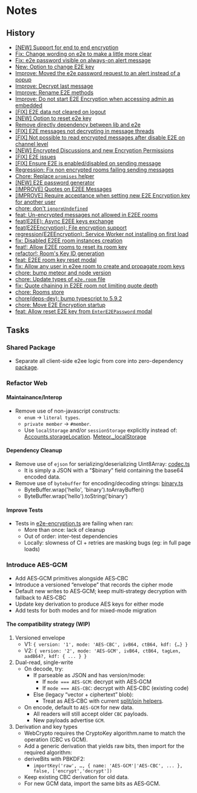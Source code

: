 # Notes

## History
- [[NEW] Support for end to end encryption](https://github.com/RocketChat/Rocket.Chat/pull/10094)
- [Fix: Change wording on e2e to make a little more clear](https://github.com/RocketChat/Rocket.Chat/pull/12124)
- [Fix: e2e password visible on always-on alert message](https://github.com/RocketChat/Rocket.Chat/pull/12139)
- [New: Option to change E2E key](https://github.com/RocketChat/Rocket.Chat/pull/12169)
- [Improve: Moved the e2e password request to an alert instead of a popup](https://github.com/RocketChat/Rocket.Chat/pull/12172)
- [Improve: Decrypt last message](https://github.com/RocketChat/Rocket.Chat/pull/12173)
- [Improve: Rename E2E methods](https://github.com/RocketChat/Rocket.Chat/pull/12175)
- [Improve: Do not start E2E Encryption when accessing admin as embedded](https://github.com/RocketChat/Rocket.Chat/pull/12192)
- [[FIX] E2E data not cleared on logout](https://github.com/RocketChat/Rocket.Chat/pull/12254)
- [[NEW] Option to reset e2e key](https://github.com/RocketChat/Rocket.Chat/pull/12483)
- [Remove directly dependency between lib and e2e](https://github.com/RocketChat/Rocket.Chat/pull/13115)
- [[FIX] E2E messages not decrypting in message threads](https://github.com/RocketChat/Rocket.Chat/pull/14580)
- [[FIX] Not possible to read encrypted messages after disable E2E on channel level](https://github.com/RocketChat/Rocket.Chat/pull/18101)
- [[NEW] Encrypted Discussions and new Encryption Permissions](https://github.com/RocketChat/Rocket.Chat/pull/20201)
- [[FIX] E2E issues](https://github.com/RocketChat/Rocket.Chat/pull/20704)
- [[FIX] Ensure E2E is enabled/disabled on sending message](https://github.com/RocketChat/Rocket.Chat/pull/21084)
- [Regression: Fix non encrypted rooms failing sending messages](https://github.com/RocketChat/Rocket.Chat/pull/21287)
- [Chore: Replace `promises` helper](https://github.com/RocketChat/Rocket.Chat/pull/23488)
- [[NEW] E2E password generator](github.com/RocketChat/Rocket.Chat/pull/24114)
- [[IMPROVE] Quotes on E2EE Messages](https://github.com/RocketChat/Rocket.Chat/pull/26303)
- [[IMPROVE] Require acceptance when setting new E2E Encryption key for another user](https://github.com/RocketChat/Rocket.Chat/pull/27556)
- [chore: don't `ignoreUndefined`](https://github.com/RocketChat/Rocket.Chat/pull/31497)
- [feat: Un-encrypted messages not allowed in E2EE rooms](https://github.com/RocketChat/Rocket.Chat/pull/32040)
- [feat(E2EE): Async E2EE keys exchange](https://github.com/RocketChat/Rocket.Chat/pull/32197)
- [feat(E2EEncryption): File encryption support](https://github.com/RocketChat/Rocket.Chat/pull/32316)
- [regression(E2EEncryption): Service Worker not installing on first load](https://github.com/RocketChat/Rocket.Chat/pull/32674)
- [fix: Disabled E2EE room instances creation](https://github.com/RocketChat/Rocket.Chat/pull/32857)
- [feat!: Allow E2EE rooms to reset its room key](https://github.com/RocketChat/Rocket.Chat/pull/33328)
- [refactor!: Room's Key ID generation](https://github.com/RocketChat/Rocket.Chat/pull/33329)
- [feat: E2EE room key reset modal](https://github.com/RocketChat/Rocket.Chat/pull/33503)
- [fix: Allow any user in e2ee room to create and propagate room keys](https://github.com/RocketChat/Rocket.Chat/pull/34038)
- [chore: bump meteor and node version](https://github.com/RocketChat/Rocket.Chat/pull/)
- [chore: Update types of `e2e.room` file](https://github.com/RocketChat/Rocket.Chat/pull/34944)
- [fix: Quote chaining in E2EE room not limiting quote depth](https://github.com/RocketChat/Rocket.Chat/pull/36143)
- [chore: Rooms store](https://github.com/RocketChat/Rocket.Chat/pull/36439)
- [chore(deps-dev): bump typescript to 5.9.2](https://github.com/RocketChat/Rocket.Chat/pull/36645)
- [chore: Move E2E Encryption startup](https://github.com/RocketChat/Rocket.Chat/pull/36722)
- [feat: Allow reset E2E key from `EnterE2EPassword` modal](https://github.com/RocketChat/Rocket.Chat/pull/36778)

## Tasks

### Shared Package
- Separate all client-side e2ee logic from core into zero-dependency [package](../src/index.ts).

### Refactor Web

#### Maintainance/Interop
- Remove use of non-javascript constructs:
	- `enum` -> `literal types`.
	- `private member` -> `#member`.
	- Use `localStorage` and/or `sessionStorage` explicitly instead of:
		[Accounts.storageLocation](../../../apps/meteor/definition/externals/meteor/accounts-base.d.ts).
		[Meteor._localStorage](../../../apps/meteor/app/ui-master/server/scripts.ts)

#### Dependency Cleanup
- Remove use of `ejson` for serializing/deserializing Uint8Array: [codec.ts](../src/codec.ts#L165-L175)
	- It is simply a JSON with a "$binary" field containing the base64 encoded data.
- Remove use of `bytebuffer` for encoding/decoding strings: [binary.ts](../src/binary.ts)
	- ByteBuffer.wrap('hello', 'binary').toArrayBuffer()
	- ByteBuffer.wrap('hello').toString('binary')

#### Improve Tests
- Tests in [e2e-encryption.ts](../../../apps/meteor/tests/e2e/e2e-encryption.spec.ts) are failing when ran:
	- More than once: lack of cleanup
	- Out of order: inter-test dependencies
	- Locally: slowness of CI + retries are masking bugs (eg: in full page loads)

### Introduce AES-GCM
- Add AES‑GCM primitives alongside AES‑CBC
- Introduce a versioned “envelope” that records the cipher mode
- Default new writes to AES‑GCM; keep multi‑strategy decryption with fallback to AES‑CBC
- Update key derivation to produce AES keys for either mode
- Add tests for both modes and for mixed-mode migration

#### The compatibility strategy (WIP)
1. Versioned envelope
	- V1: `{ version: '1', mode: 'AES-CBC', ivB64, ctB64, kdf: {…} }`
	- V2: `{ version: '2', mode: 'AES-GCM', ivB64, ctB64, tagLen, aadB64?, kdf: { ... } }`
2. Dual-read, single-write
	- On decode, try:
		- If parseable as JSON and has version/mode:
			- If `mode === AES‑GCM`: decrypt with AES‑GCM
			- If `mode === AES‑CBC`: decrypt with AES‑CBC (existing code)
		- Else (legacy “vector + ciphertext” blob):
			- Treat as AES‑CBC with current [split/join helpers](../src/vector.ts).
	- On encode, default to `AES‑GCM` for new data.
		- All readers will still accept older `CBC` payloads.
		- New payloads advertise `GCM`.
3. Derivation and key types
	- WebCrypto requires the CryptoKey algorithm.name to match the operation (CBC vs GCM).
	- Add a generic derivation that yields raw bits, then import for the required algorithm:
	- deriveBits with PBKDF2:
		- `importKey('raw', …, { name: 'AES-GCM'|'AES-CBC', ... }, false, ['encrypt','decrypt'])`
	- Keep existing CBC derivation for old data.
	- For new GCM data, import the same bits as AES‑GCM.